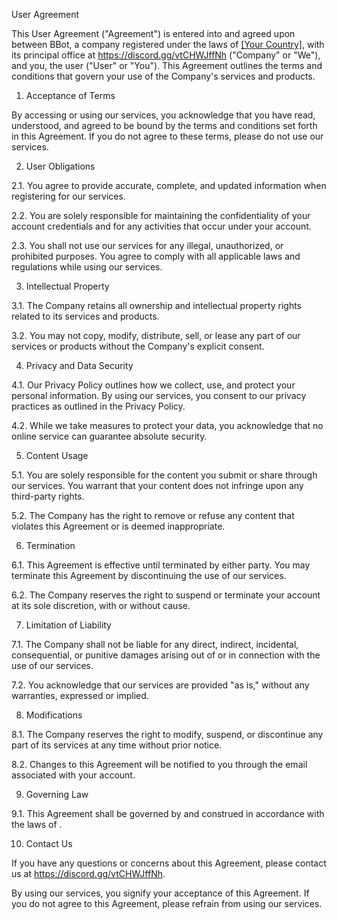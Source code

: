 

User Agreement

This User Agreement ("Agreement") is entered into and agreed upon between BBot, a company registered under the laws of [[Your Country]](https://discord.gg/vtCHWJffNh), with its principal office at https://discord.gg/vtCHWJffNh ("Company" or "We"), and you, the user ("User" or "You"). This Agreement outlines the terms and conditions that govern your use of the Company's services and products.

1. Acceptance of Terms

By accessing or using our services, you acknowledge that you have read, understood, and agreed to be bound by the terms and conditions set forth in this Agreement. If you do not agree to these terms, please do not use our services.

2. User Obligations

2.1. You agree to provide accurate, complete, and updated information when registering for our services.

2.2. You are solely responsible for maintaining the confidentiality of your account credentials and for any activities that occur under your account.

2.3. You shall not use our services for any illegal, unauthorized, or prohibited purposes. You agree to comply with all applicable laws and regulations while using our services.

3. Intellectual Property

3.1. The Company retains all ownership and intellectual property rights related to its services and products.

3.2. You may not copy, modify, distribute, sell, or lease any part of our services or products without the Company's explicit consent.

4. Privacy and Data Security

4.1. Our Privacy Policy outlines how we collect, use, and protect your personal information. By using our services, you consent to our privacy practices as outlined in the Privacy Policy.

4.2. While we take measures to protect your data, you acknowledge that no online service can guarantee absolute security.

5. Content Usage

5.1. You are solely responsible for the content you submit or share through our services. You warrant that your content does not infringe upon any third-party rights.

5.2. The Company has the right to remove or refuse any content that violates this Agreement or is deemed inappropriate.

6. Termination

6.1. This Agreement is effective until terminated by either party. You may terminate this Agreement by discontinuing the use of our services.

6.2. The Company reserves the right to suspend or terminate your account at its sole discretion, with or without cause.

7. Limitation of Liability

7.1. The Company shall not be liable for any direct, indirect, incidental, consequential, or punitive damages arising out of or in connection with the use of our services.

7.2. You acknowledge that our services are provided "as is," without any warranties, expressed or implied.

8. Modifications

8.1. The Company reserves the right to modify, suspend, or discontinue any part of its services at any time without prior notice.

8.2. Changes to this Agreement will be notified to you through the email associated with your account.

9. Governing Law

9.1. This Agreement shall be governed by and construed in accordance with the laws of .

10. Contact Us

If you have any questions or concerns about this Agreement, please contact us at https://discord.gg/vtCHWJffNh.

By using our services, you signify your acceptance of this Agreement. If you do not agree to this Agreement, please refrain from using our services.
